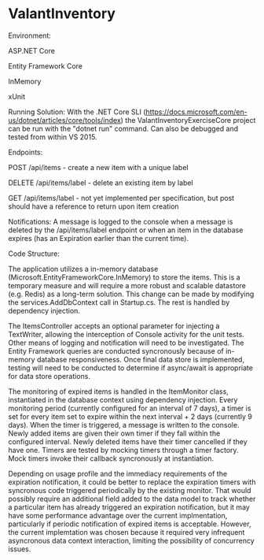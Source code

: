 # ValantInventory

Environment:

ASP.NET Core

Entity Framework Core

InMemory

xUnit


Running Solution:
With the .NET Core SLI (https://docs.microsoft.com/en-us/dotnet/articles/core/tools/index)
the ValantInventoryExerciseCore project can be run with the "dotnet run" command.  Can also
be debugged and tested from within VS 2015.

Endpoints:

POST    /api/items        - create a new item with a unique label

DELETE  /api/items/label  - delete an existing item by label

GET     /api/items/label  - not yet implemented per specification, but post should have a reference to return upon item creation


Notifications:
A message is logged to the console when a message is deleted by the /api/items/label endpoint or when
an item in the database expires (has an Expiration earlier than the current time).


Code Structure:

The application utilizes a  in-memory database (Microsoft.EntityFrameworkCore.InMemory)
to store the items.  This is a temporary measure and will require a more robust and
scalable datastore (e.g. Redis) as a long-term solution.  This change can be made by
modifying the services.AddDbContext call in Startup.cs.  The rest is handled by dependency
injection.

The ItemsController accepts an optional parameter for injecting a TextWriter, allowing the
interception of Console activity for the unit tests.  Other means of logging and notification
will need to be investigated.  The Entity Framework queries are conducted syncronously because of
in-memory database responsiveness.  Once final data store is implemented, testing will need to
be conducted to determine if async/await is appropriate for data store operations.

The monitoring of expired items is handled in the ItemMonitor class, instantiated in the database
context using dependency injection.  Every monitoring period (currently configured for an interval
of 7 days), a timer is set for every item set to expire within the next interval + 2 days (currently
9 days).  When the timer is triggered, a message is written to the console.  Newly added items are
given their own timer if they fall within the configured interval.  Newly deleted items have their
timer cancelled if they have one.  Timers are tested by mocking timers through a timer factory.
Mock timers invoke their callback syncronously at instantiation. 

Depending on usage profile and the immediacy requirements of the expiration notification, it could
be better to replace the expiration timers with syncronous code triggered periodically by the
existing monitor.  That would possibly require an additional field added to the data model to track
whether a particular item has already triggered an expiration notification, but it may have some
performance advantage over the current implmentation, particularly if periodic notification of
expired items is acceptable.  However, the current implemtation was chosen because it required
very infrequent asyncronous data context interaction, limiting the possibility of concurrency
issues.


